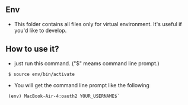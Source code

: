 ## Env ##
- This folder contains all files only for virtual environment. It's useful if you'd like to develop.

## How to use it? ##
- just run this command. ("$" meams command line prompt.)
```
 $ source env/bin/activate
```

- You will get the command line prompt like the following
```
 (env) MacBook-Air-4:oauth2 YOUR_USERNAME$`
```
